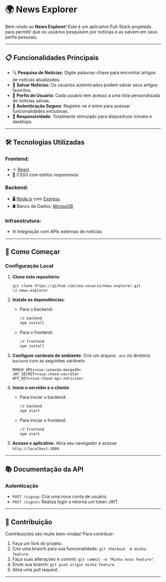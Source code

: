 # 🌍 News Explorer

Bem-vindo ao **News Explorer**! Este é um aplicativo Full-Stack projetado para permitir que os usuários pesquisem por notícias e as salvem em seus perfis pessoais.

---

## 📋 Funcionalidades Principais

- 🔍 **Pesquisa de Notícias**: Digite palavras-chave para encontrar artigos de notícias atualizados.
- 💾 **Salvar Notícias**: Os usuários autenticados podem salvar seus artigos favoritos.
- 👤 **Perfis de Usuário**: Cada usuário tem acesso a uma lista personalizada de notícias salvas.
- 🔐 **Autenticação Segura**: Registre-se e entre para acessar funcionalidades exclusivas.
- 📱 **Responsividade**: Totalmente otimizado para dispositivos móveis e desktops.

---

## 🛠️ Tecnologias Utilizadas

### **Frontend**:
- ⚛️ [React](https://reactjs.org/)
- 🎨 CSS3 com estilos responsivos

### **Backend**:
- 🖥️ [Node.js](https://nodejs.org/) com [Express](https://expressjs.com/)
- 🛢️ Banco de Dados: [MongoDB](https://www.mongodb.com/)

### **Infraestrutura**:
- 🌐 Integração com APIs externas de notícias

---

## 🚀 Como Começar

### **Configuração Local**

1. **Clone este repositório**:
   ```bash
   git clone https://github.com/seu-usuario/news-explorer.git
   cd news-explorer
   ```

2. **Instale as dependências**:
   - Para o backend:
     ```bash
     cd backend
     npm install
     ```
   - Para o frontend:
     ```bash
     cd frontend
     npm install
     ```

3. **Configure variáveis de ambiente**:
   Crie um arquivo `.env` no diretório `backend` com as seguintes variáveis:
   ```env
   MONGO_URI=<sua-conexão-mongodb>
   JWT_SECRET=<sua-chave-secreta>
   API_KEY=<sua-chave-api-noticias>
   ```

4. **Inicie o servidor e o cliente**:
   - Para iniciar o backend:
     ```bash
     cd backend
     npm start
     ```
   - Para iniciar o frontend:
     ```bash
     cd frontend
     npm start
     ```

5. **Acesse o aplicativo**:
   Abra seu navegador e acesse `http://localhost:3000`.

---

## 📚 Documentação da API

### **Autenticação**
- `POST /signup`: Cria uma nova conta de usuário.
- `POST /signin`: Realiza login e retorna um token JWT.
---

## 👥 Contribuição

Contribuições são muito bem-vindas! Para contribuir:

1. Faça um fork do projeto.
2. Crie uma branch para sua funcionalidade: `git checkout -b minha-feature`.
3. Faça suas alterações e commit: `git commit -m "Minha nova feature"`.
4. Envie sua branch: `git push origin minha-feature`.
5. Abra uma pull request.

---
